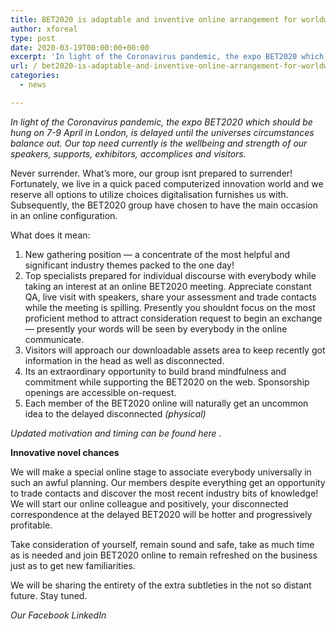 ```yaml
---
title: BET2020 is adaptable and inventive online arrangement for worldwide security
author: xforeal 
type: post
date: 2020-03-19T00:00:00+00:00
excerpt: 'In light of the Coronavirus pandemic, the expo BET2020 which should be hung on 7-9 April in London, is delayed until the universes circumstances stabilize '
url: / bet2020-is-adaptable-and-inventive-online-arrangement-for-worldwide-security/
categories:
  - news

---
```

_In light of the Coronavirus pandemic, the expo BET2020 which should be hung on 7-9 April in London, is delayed until the universes circumstances balance out. Our top need currently is the wellbeing and strength of our speakers, supports, exhibitors, accomplices and visitors._ 

Never surrender. What&#8217;s more, our group isnt prepared to surrender!  
Fortunately, we live in a quick paced computerized innovation world and we reserve all options to utilize choices digitalisation furnishes us with. Subsequently, the BET2020 group have chosen to have the main occasion in an online configuration. 

What does it mean: 

  1. New gathering position &#8212; a concentrate of the most helpful and significant industry themes packed to the one day! 
  2. Top specialists prepared for individual discourse with everybody while taking an interest at an online BET2020 meeting. Appreciate constant QA, live visit with speakers, share your assessment and trade contacts while the meeting is spilling. Presently you shouldnt focus on the most proficient method to attract consideration request to begin an exchange &#8212; presently your words will be seen by everybody in the online communicate. 
  3. Visitors will approach our downloadable assets area to keep recently got information in the head as well as disconnected. 
  4. Its an extraordinary opportunity to build brand mindfulness and commitment while supporting the BET2020 on the web. Sponsorship openings are accessible on-request. 
  5. Each member of the BET2020 online will naturally get an uncommon idea to the delayed disconnected _(physical)_ 

_Updated motivation and timing can be found_ _here_ _._ 

**Innovative novel chances** 

We will make a special online stage to associate everybody universally in such an awful planning. Our members despite everything get an opportunity to trade contacts and discover the most recent industry bits of knowledge! We will start our online colleague and positively, your disconnected correspondence at the delayed BET2020 will be hotter and progressively profitable. 

Take consideration of yourself, remain sound and safe, take as much time as is needed and join BET2020 online to remain refreshed on the business just as to get new familiarities. 

We will be sharing the entirety of the extra subtleties in the not so distant future. Stay tuned. 

_Our Facebook LinkedIn_